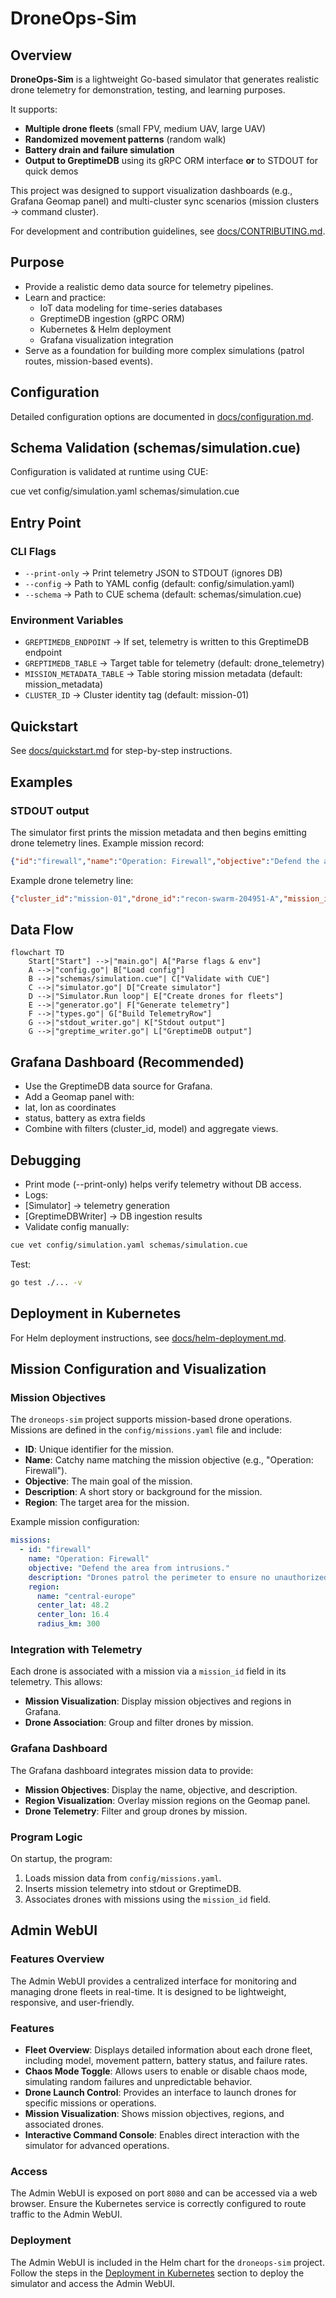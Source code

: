 # DroneOps-Sim

## Overview

**DroneOps-Sim** is a lightweight Go-based simulator that generates realistic drone telemetry for demonstration, testing, and learning purposes.

It supports:

- **Multiple drone fleets** (small FPV, medium UAV, large UAV)
- **Randomized movement patterns** (random walk)
- **Battery drain and failure simulation**
- **Output to GreptimeDB** using its gRPC ORM interface **or** to STDOUT for quick demos

This project was designed to support visualization dashboards (e.g., Grafana Geomap panel) and multi-cluster sync scenarios (mission clusters → command cluster).

For development and contribution guidelines, see [docs/CONTRIBUTING.md](docs/CONTRIBUTING.md).

## Purpose

- Provide a realistic demo data source for telemetry pipelines.
- Learn and practice:
  - IoT data modeling for time-series databases
  - GreptimeDB ingestion (gRPC ORM)
  - Kubernetes & Helm deployment
  - Grafana visualization integration
- Serve as a foundation for building more complex simulations (patrol routes, mission-based events).

## Configuration

Detailed configuration options are documented in [docs/configuration.md](docs/configuration.md).

## Schema Validation (schemas/simulation.cue)

Configuration is validated at runtime using CUE:

cue vet config/simulation.yaml schemas/simulation.cue

## Entry Point

### CLI Flags

- `--print-only` → Print telemetry JSON to STDOUT (ignores DB)
- `--config` → Path to YAML config (default: config/simulation.yaml)
- `--schema` → Path to CUE schema (default: schemas/simulation.cue)

### Environment Variables

- `GREPTIMEDB_ENDPOINT` → If set, telemetry is written to this GreptimeDB endpoint
- `GREPTIMEDB_TABLE` → Target table for telemetry (default: drone_telemetry)
- `MISSION_METADATA_TABLE` → Table storing mission metadata (default: mission_metadata)
- `CLUSTER_ID` → Cluster identity tag (default: mission-01)

## Quickstart

See [docs/quickstart.md](docs/quickstart.md) for step-by-step instructions.

## Examples

### STDOUT output

The simulator first prints the mission metadata and then begins emitting drone
telemetry lines. Example mission record:

```json
{"id":"firewall","name":"Operation: Firewall","objective":"Defend the area from intrusions.","description":"Drones patrol the perimeter to ensure no unauthorized access.","region":{"name":"central-europe","center_lat":48.2,"center_lon":16.4,"radius_km":300}}
```

Example drone telemetry line:

```json
{"cluster_id":"mission-01","drone_id":"recon-swarm-204951-A","mission_id":"","lat":48.19985399217792,"lon":16.399831683018377,"alt":99.89517965510856,"battery":99.5,"status":"ok","synced_from":"","synced_id":"","synced_at":"0001-01-01T00:00:00Z","ts":"2025-07-29T20:49:52.332081195Z"}
```

## Data Flow

```mermaid
flowchart TD
    Start["Start"] -->|"main.go"| A["Parse flags & env"]
    A -->|"config.go"| B["Load config"]
    B -->|"schemas/simulation.cue"| C["Validate with CUE"]
    C -->|"simulator.go"| D["Create simulator"]
    D -->|"Simulator.Run loop"| E["Create drones for fleets"]
    E -->|"generator.go"| F["Generate telemetry"]
    F -->|"types.go"| G["Build TelemetryRow"]
    G -->|"stdout_writer.go"| K["Stdout output"]
    G -->|"greptime_writer.go"| L["GreptimeDB output"]
```

## Grafana Dashboard (Recommended)

- Use the GreptimeDB data source for Grafana.
- Add a Geomap panel with:
- lat, lon as coordinates
- status, battery as extra fields
- Combine with filters (cluster_id, model) and aggregate views.

## Debugging

- Print mode (--print-only) helps verify telemetry without DB access.
- Logs:
- [Simulator] → telemetry generation
- [GreptimeDBWriter] → DB ingestion results
- Validate config manually:

```bash
cue vet config/simulation.yaml schemas/simulation.cue
```

Test:

```bash
go test ./... -v
```

## Deployment in Kubernetes

For Helm deployment instructions, see [docs/helm-deployment.md](docs/helm-deployment.md).

## Mission Configuration and Visualization

### Mission Objectives

The `droneops-sim` project supports mission-based drone operations. Missions are defined in the `config/missions.yaml` file and include:

- **ID**: Unique identifier for the mission.
- **Name**: Catchy name matching the mission objective (e.g., "Operation: Firewall").
- **Objective**: The main goal of the mission.
- **Description**: A short story or background for the mission.
- **Region**: The target area for the mission.

Example mission configuration:

```yaml
missions:
  - id: "firewall"
    name: "Operation: Firewall"
    objective: "Defend the area from intrusions."
    description: "Drones patrol the perimeter to ensure no unauthorized access."
    region:
      name: "central-europe"
      center_lat: 48.2
      center_lon: 16.4
      radius_km: 300
```

### Integration with Telemetry

Each drone is associated with a mission via a `mission_id` field in its telemetry. This allows:

- **Mission Visualization**: Display mission objectives and regions in Grafana.
- **Drone Association**: Group and filter drones by mission.

### Grafana Dashboard

The Grafana dashboard integrates mission data to provide:

- **Mission Objectives**: Display the name, objective, and description.
- **Region Visualization**: Overlay mission regions on the Geomap panel.
- **Drone Telemetry**: Filter and group drones by mission.

### Program Logic

On startup, the program:

1. Loads mission data from `config/missions.yaml`.
2. Inserts mission telemetry into stdout or GreptimeDB.
3. Associates drones with missions using the `mission_id` field.

## Admin WebUI

### Features Overview

The Admin WebUI provides a centralized interface for monitoring and managing drone fleets in real-time. It is designed to be lightweight, responsive, and user-friendly.

### Features

- **Fleet Overview**: Displays detailed information about each drone fleet, including model, movement pattern, battery status, and failure rates.
- **Chaos Mode Toggle**: Allows users to enable or disable chaos mode, simulating random failures and unpredictable behavior.
- **Drone Launch Control**: Provides an interface to launch drones for specific missions or operations.
- **Mission Visualization**: Shows mission objectives, regions, and associated drones.
- **Interactive Command Console**: Enables direct interaction with the simulator for advanced operations.

### Access

The Admin WebUI is exposed on port `8080` and can be accessed via a web browser. Ensure the Kubernetes service is correctly configured to route traffic to the Admin WebUI.

### Deployment

The Admin WebUI is included in the Helm chart for the `droneops-sim` project. Follow the steps in the [Deployment in Kubernetes](#deployment-in-kubernetes) section to deploy the simulator and access the Admin WebUI.
